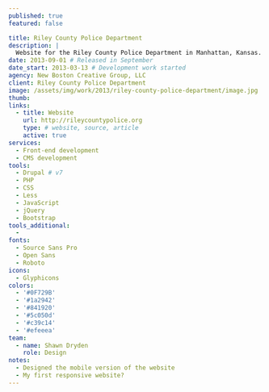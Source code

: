 ```yaml
---
published: true
featured: false

title: Riley County Police Department
description: |
  Website for the Riley County Police Department in Manhattan, Kansas.
date: 2013-09-01 # Released in September
date_start: 2013-03-13 # Development work started
agency: New Boston Creative Group, LLC
client: Riley County Police Department
image: /assets/img/work/2013/riley-county-police-department/image.jpg
thumb:
links:
  - title: Website
    url: http://rileycountypolice.org
    type: # website, source, article
    active: true
services:
  - Front-end development
  - CMS development
tools:
  - Drupal # v7
  - PHP
  - CSS
  - Less
  - JavaScript
  - jQuery
  - Bootstrap
tools_additional:
  -
fonts:
  - Source Sans Pro
  - Open Sans
  - Roboto
icons:
  - Glyphicons
colors:
  - '#0F729B'
  - '#1a2942'
  - '#841920'
  - '#5c050d'
  - '#c39c14'
  - '#efeeea'
team:
  - name: Shawn Dryden
    role: Design
notes:
  - Designed the mobile version of the website
  - My first responsive website?
---
```

